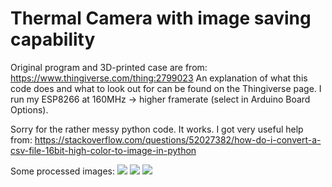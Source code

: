 # Thermal Camera with image saving capability
Original program and 3D-printed case are from: https://www.thingiverse.com/thing:2799023
An explanation of what this code does and what to look out for can be found on the Thingiverse page.
I run my ESP8266 at 160MHz -> higher framerate (select in Arduino Board Options).

Sorry for the rather messy python code. It works.
I got very useful help from: https://stackoverflow.com/questions/52027382/how-do-i-convert-a-csv-file-16bit-high-color-to-image-in-python

Some processed images:
![](https://github.com/wilhelmzeuschner/arduino_thermal_camera_with_sd_and_img_processor/blob/master/images/img.png)
![](https://github.com/wilhelmzeuschner/arduino_thermal_camera_with_sd_and_img_processor/blob/master/images/img.png)
![](https://github.com/wilhelmzeuschner/arduino_thermal_camera_with_sd_and_img_processor/blob/master/images/thermal_image.png)
